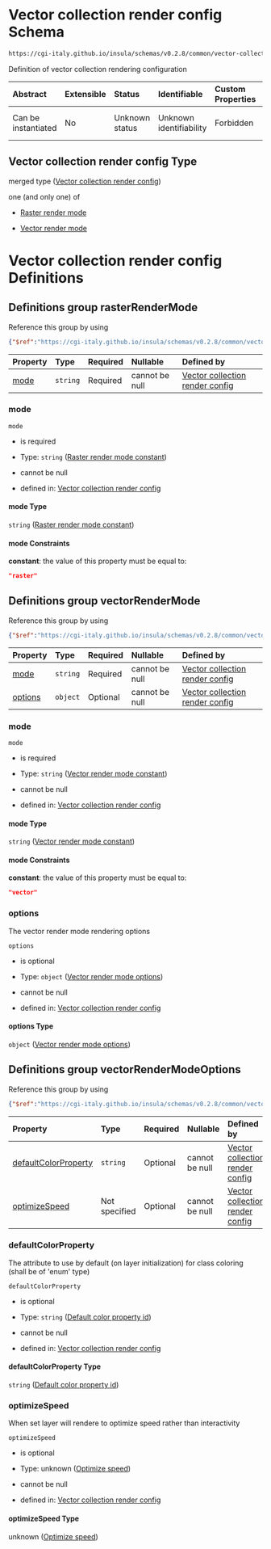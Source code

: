 # Vector collection render config Schema

```txt
https://cgi-italy.github.io/insula/schemas/v0.2.8/common/vector-collection-render-config.schema.json
```

Definition of vector collection rendering configuration

| Abstract            | Extensible | Status         | Identifiable            | Custom Properties | Additional Properties | Access Restrictions | Defined In                                                                                                                       |
| :------------------ | :--------- | :------------- | :---------------------- | :---------------- | :-------------------- | :------------------ | :------------------------------------------------------------------------------------------------------------------------------- |
| Can be instantiated | No         | Unknown status | Unknown identifiability | Forbidden         | Allowed               | none                | [vector-collection-render-config.schema.json](schemas/common/vector-collection-render-config.schema.json) |

## Vector collection render config Type

merged type ([Vector collection render config](vector-collection-render-config.md))

one (and only one) of

* [Raster render mode](vector-collection-render-config-defs-raster-render-mode.md)

* [Vector render mode](vector-collection-render-config-defs-vector-render-mode.md)

# Vector collection render config Definitions

## Definitions group rasterRenderMode

Reference this group by using

```json
{"$ref":"https://cgi-italy.github.io/insula/schemas/v0.2.8/common/vector-collection-render-config.schema.json#/$defs/rasterRenderMode"}
```

| Property      | Type     | Required | Nullable       | Defined by                                                                                                                                                                                                                                                                          |
| :------------ | :------- | :------- | :------------- | :---------------------------------------------------------------------------------------------------------------------------------------------------------------------------------------------------------------------------------------------------------------------------------- |
| [mode](#mode) | `string` | Required | cannot be null | [Vector collection render config](vector-collection-render-config-defs-raster-render-mode-properties-raster-render-mode-constant.md) |

### mode



`mode`

* is required

* Type: `string` ([Raster render mode constant](vector-collection-render-config-defs-raster-render-mode-properties-raster-render-mode-constant.md))

* cannot be null

* defined in: [Vector collection render config](vector-collection-render-config-defs-raster-render-mode-properties-raster-render-mode-constant.md)

#### mode Type

`string` ([Raster render mode constant](vector-collection-render-config-defs-raster-render-mode-properties-raster-render-mode-constant.md))

#### mode Constraints

**constant**: the value of this property must be equal to:

```json
"raster"
```

## Definitions group vectorRenderMode

Reference this group by using

```json
{"$ref":"https://cgi-italy.github.io/insula/schemas/v0.2.8/common/vector-collection-render-config.schema.json#/$defs/vectorRenderMode"}
```

| Property            | Type     | Required | Nullable       | Defined by                                                                                                                                                                                                                                                                          |
| :------------------ | :------- | :------- | :------------- | :---------------------------------------------------------------------------------------------------------------------------------------------------------------------------------------------------------------------------------------------------------------------------------- |
| [mode](#mode-1)     | `string` | Required | cannot be null | [Vector collection render config](vector-collection-render-config-defs-vector-render-mode-properties-vector-render-mode-constant.md) |
| [options](#options) | `object` | Optional | cannot be null | [Vector collection render config](vector-collection-render-config-defs-vector-render-mode-options.md)                             |

### mode



`mode`

* is required

* Type: `string` ([Vector render mode constant](vector-collection-render-config-defs-vector-render-mode-properties-vector-render-mode-constant.md))

* cannot be null

* defined in: [Vector collection render config](vector-collection-render-config-defs-vector-render-mode-properties-vector-render-mode-constant.md)

#### mode Type

`string` ([Vector render mode constant](vector-collection-render-config-defs-vector-render-mode-properties-vector-render-mode-constant.md))

#### mode Constraints

**constant**: the value of this property must be equal to:

```json
"vector"
```

### options

The vector render mode rendering options

`options`

* is optional

* Type: `object` ([Vector render mode options](vector-collection-render-config-defs-vector-render-mode-options.md))

* cannot be null

* defined in: [Vector collection render config](vector-collection-render-config-defs-vector-render-mode-options.md)

#### options Type

`object` ([Vector render mode options](vector-collection-render-config-defs-vector-render-mode-options.md))

## Definitions group vectorRenderModeOptions

Reference this group by using

```json
{"$ref":"https://cgi-italy.github.io/insula/schemas/v0.2.8/common/vector-collection-render-config.schema.json#/$defs/vectorRenderModeOptions"}
```

| Property                                      | Type          | Required | Nullable       | Defined by                                                                                                                                                                                                                                                                                                       |
| :-------------------------------------------- | :------------ | :------- | :------------- | :--------------------------------------------------------------------------------------------------------------------------------------------------------------------------------------------------------------------------------------------------------------------------------------------------------------- |
| [defaultColorProperty](#defaultcolorproperty) | `string`      | Optional | cannot be null | [Vector collection render config](vector-collection-render-config-defs-vector-render-mode-options-properties-default-color-property-id.md) |
| [optimizeSpeed](#optimizespeed)               | Not specified | Optional | cannot be null | [Vector collection render config](vector-collection-render-config-defs-vector-render-mode-options-properties-optimize-speed.md)                   |

### defaultColorProperty

The attribute to use by default (on layer initialization) for class coloring (shall be of 'enum' type)

`defaultColorProperty`

* is optional

* Type: `string` ([Default color property id](vector-collection-render-config-defs-vector-render-mode-options-properties-default-color-property-id.md))

* cannot be null

* defined in: [Vector collection render config](vector-collection-render-config-defs-vector-render-mode-options-properties-default-color-property-id.md)

#### defaultColorProperty Type

`string` ([Default color property id](vector-collection-render-config-defs-vector-render-mode-options-properties-default-color-property-id.md))

### optimizeSpeed

When set layer will rendere to optimize speed rather than interactivity

`optimizeSpeed`

* is optional

* Type: unknown ([Optimize speed](vector-collection-render-config-defs-vector-render-mode-options-properties-optimize-speed.md))

* cannot be null

* defined in: [Vector collection render config](vector-collection-render-config-defs-vector-render-mode-options-properties-optimize-speed.md)

#### optimizeSpeed Type

unknown ([Optimize speed](vector-collection-render-config-defs-vector-render-mode-options-properties-optimize-speed.md))
